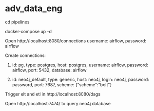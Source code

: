 # adv_data_eng

cd pipelines

docker-compose up -d

Open http://localhost:8080/connections username: airflow, password: airflow

Create connections:

1. id: pg, type: postgres, host: postgres, username: airflow, password: airflow, port: 5432, database: airflow

2. id: neo4j_default, type: generic, host: neo4j, login: neo4j, password: password, port: 7687, scheme: {"scheme":"bolt"}

Trigger elt and etl in http://localhost:8080/dags

Open http://localhost:7474/ to query neo4j database
